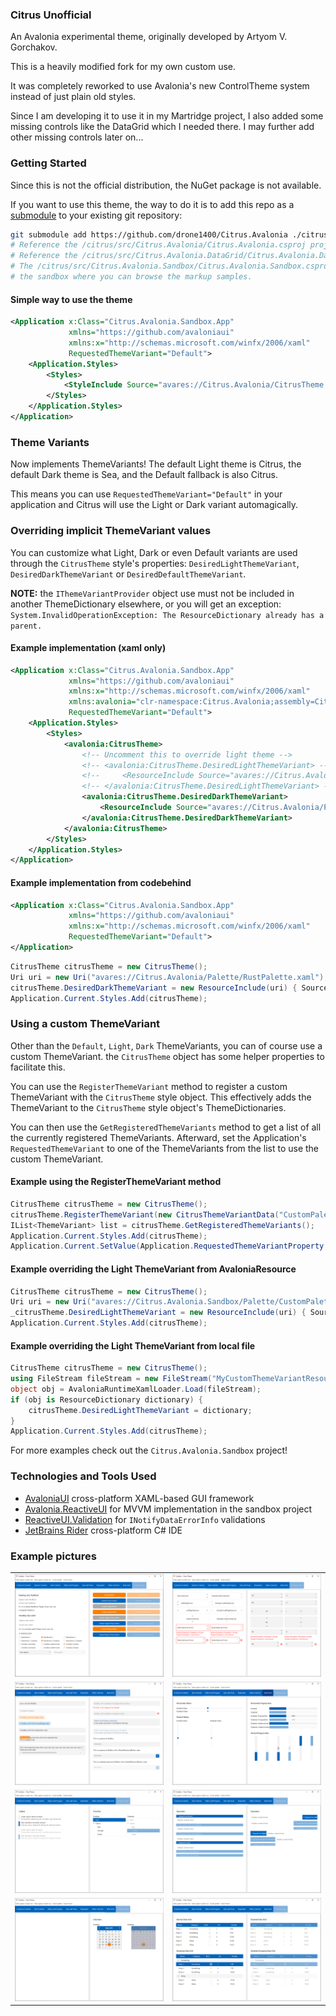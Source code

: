 ### Citrus Unofficial

An Avalonia experimental theme, originally developed by Artyom V. Gorchakov.

This is a heavily modified fork for my own custom use.

It was completely reworked to use Avalonia's new ControlTheme system instead of just plain old styles.

Since I am developing it to use it in my Martridge project, I also added some missing controls like the DataGrid which I needed there. I may further add other missing controls later on...

### Getting Started

Since this is not the official distribution, the NuGet package is not available.

If you want to use this theme, the way to do it is to add this repo as a [submodule](https://git-scm.com/book/en/v2/Git-Tools-Submodules) to your existing git repository:

```sh
git submodule add https://github.com/drone1400/Citrus.Avalonia ./citrus
# Reference the /citrus/src/Citrus.Avalonia/Citrus.Avalonia.csproj project.
# Reference the /citrus/src/Citrus.Avalonia.DataGrid/Citrus.Avalonia.DataGrid.csproj project if you need to use the DataGrid control.
# The /citrus/src/Citrus.Avalonia.Sandbox/Citrus.Avalonia.Sandbox.csproj is 
# the sandbox where you can browse the markup samples.
```

#### Simple way to use the theme

```xml
<Application x:Class="Citrus.Avalonia.Sandbox.App"
             xmlns="https://github.com/avaloniaui"
             xmlns:x="http://schemas.microsoft.com/winfx/2006/xaml"
             RequestedThemeVariant="Default">
    <Application.Styles>
        <Styles>
            <StyleInclude Source="avares://Citrus.Avalonia/CitrusTheme.xaml" />
        </Styles>
    </Application.Styles>
</Application>

```

### Theme Variants

Now implements ThemeVariants! The default Light theme is Citrus, the default Dark theme is Sea, and the Default fallback is also Citrus.

This means you can use `RequestedThemeVariant="Default"` in your application and Citrus will use the  Light or Dark variant automagically.

### Overriding implicit ThemeVariant values

You can customize what Light, Dark or even Default variants are used through the `CitrusTheme` style's properties: `DesiredLightThemeVariant`, `DesiredDarkThemeVariant` or `DesiredDefaultThemeVariant`. 

**NOTE:** the `IThemeVariantProvider` object use must not be included in another ThemeDictionary elsewhere, or you will get an exception: `System.InvalidOperationException: The ResourceDictionary already has a parent.`

#### Example implementation (xaml only)

```xml
<Application x:Class="Citrus.Avalonia.Sandbox.App"
             xmlns="https://github.com/avaloniaui"
             xmlns:x="http://schemas.microsoft.com/winfx/2006/xaml"
             xmlns:avalonia="clr-namespace:Citrus.Avalonia;assembly=Citrus.Avalonia"
             RequestedThemeVariant="Default">
    <Application.Styles>
        <Styles>
            <avalonia:CitrusTheme>
                <!-- Uncomment this to override light theme -->
                <!-- <avalonia:CitrusTheme.DesiredLightThemeVariant> -->
                <!--     <ResourceInclude Source="avares://Citrus.Avalonia/Palette/CandyPalette.xaml"/> -->
                <!-- </avalonia:CitrusTheme.DesiredLightThemeVariant> -->
                <avalonia:CitrusTheme.DesiredDarkThemeVariant>
                    <ResourceInclude Source="avares://Citrus.Avalonia/Palette/RustPalette.xaml"/>
                </avalonia:CitrusTheme.DesiredDarkThemeVariant>
            </avalonia:CitrusTheme>
        </Styles>
    </Application.Styles>
</Application>
```

#### Example implementation from codebehind

```xml
<Application x:Class="Citrus.Avalonia.Sandbox.App"
             xmlns="https://github.com/avaloniaui"
             xmlns:x="http://schemas.microsoft.com/winfx/2006/xaml"
             RequestedThemeVariant="Default">
</Application>
```
```cs
CitrusTheme citrusTheme = new CitrusTheme();
Uri uri = new Uri("avares://Citrus.Avalonia/Palette/RustPalette.xaml");
citrusTheme.DesiredDarkThemeVariant = new ResourceInclude(uri) { Source = uri };
Application.Current.Styles.Add(citrusTheme);
```


### Using a custom ThemeVariant

Other than the `Default`, `Light`, `Dark` ThemeVariants, you can of course use a custom ThemeVariant. the `CitrusTheme` object has some helper properties to facilitate this. 

You can use the `RegisterThemeVariant` method to register a custom ThemeVariant with the `CitrusTheme` style object. This effectively adds the ThemeVariant to the `CitrusTheme` style object's ThemeDictionaries.

You can then use the `GetRegisteredThemeVariants` method to get a list of all the currently registered ThemeVariants. Afterward, set the Application's `RequestedThemeVariant` to one of the ThemeVariants from the list to use the custom ThemeVariant.

#### Example using the RegisterThemeVariant method

```cs
CitrusTheme citrusTheme = new CitrusTheme();
citrusTheme.RegisterThemeVariant(new CitrusThemeVariantData("CustomPalette", "avares://Citrus.Avalonia.Sandbox/Palette/CustomPalette.xaml"));
IList<ThemeVariant> list = citrusTheme.GetRegisteredThemeVariants();
Application.Current.Styles.Add(citrusTheme);
Application.Current.SetValue(Application.RequestedThemeVariantProperty, list[list.Count-1]);
```


#### Example overriding the Light ThemeVariant from AvaloniaResource
```cs
CitrusTheme citrusTheme = new CitrusTheme();
Uri uri = new Uri("avares://Citrus.Avalonia.Sandbox/Palette/CustomPalette.xaml");
_citrusTheme.DesiredLightThemeVariant = new ResourceInclude(uri) { Source = uri };
Application.Current.Styles.Add(citrusTheme);
```

#### Example overriding the Light ThemeVariant from local file
```cs
CitrusTheme citrusTheme = new CitrusTheme();
using FileStream fileStream = new FileStream("MyCustomThemeVariantResourceDictionary.axaml", FileMode.Open, FileAccess.Read); 
object obj = AvaloniaRuntimeXamlLoader.Load(fileStream);
if (obj is ResourceDictionary dictionary) {
    citrusTheme.DesiredLightThemeVariant = dictionary;
}
Application.Current.Styles.Add(citrusTheme);
```

For more examples check out the `Citrus.Avalonia.Sandbox` project!


### Technologies and Tools Used

- <a href="https://github.com/avaloniaui">AvaloniaUI</a> cross-platform XAML-based GUI framework
- <a href="https://docs.avaloniaui.net/docs/concepts/reactiveui/">Avalonia.ReactiveUI</a> for MVVM implementation in the sandbox project
- <a href="https://github.com/reactiveui/reactiveui.validation">ReactiveUI.Validation</a> for `INotifyDataErrorInfo` validations
- <a href="https://www.jetbrains.com/rider/">JetBrains Rider</a> cross-platform C# IDE

### Example pictures

|                         |                       |
|-------------------------|-----------------------|
| ![](doc/picture1.png)   | ![](doc/picture2.png) |
| ![](doc/picture3.png)   | ![](doc/picture4.png) |
| ![](doc/picture5.png)   | ![](doc/picture6.png) |
| ![](doc/picture7.png)   | ![](doc/picture8.png) |
